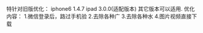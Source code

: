  特针对旧版优化：
iphone6 1.4.7
ipad 3.0.0(适配版本)
其它版本可以适用.
优化内容：
1.微信登录后，路过手机验
2.去除各种广
3.去除各种水
4.图片视频直接下载
 
